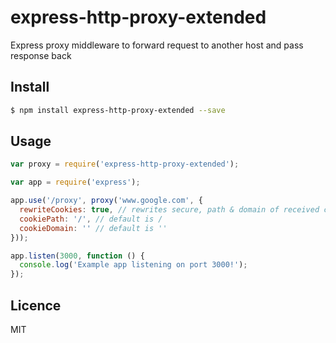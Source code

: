 # express-http-proxy-extended


Express proxy middleware to forward request to another host and pass response back

## Install

```bash
$ npm install express-http-proxy-extended --save
```

## Usage

```js
var proxy = require('express-http-proxy-extended');

var app = require('express');

app.use('/proxy', proxy('www.google.com', {
  rewriteCookies: true, // rewrites secure, path & domain of received cookies
  cookiePath: '/', // default is /
  cookieDomain: '' // default is ''
}));

app.listen(3000, function () {
  console.log('Example app listening on port 3000!');
});
```

## Licence

MIT
